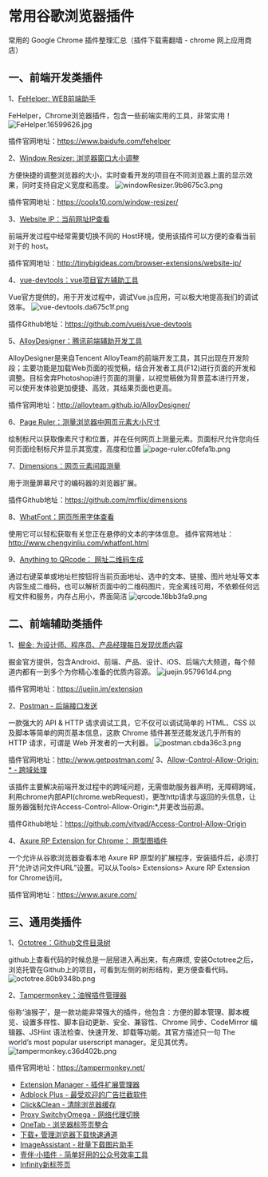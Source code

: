 # 常用谷歌浏览器插件

常用的 Google Chrome 插件整理汇总（插件下载需翻墙 - chrome 网上应用商店） 

## 一、前端开发类插件

1、[FeHelper: WEB前端助手](https://chrome.google.com/webstore/detail/web前端助手fehelper/pkgccpejnmalmdinmhkkfafefagiiiad)

FeHelper，Chrome浏览器插件，包含一些前端实用的工具，非常实用！
![FeHelper.16599626.jpg](https://i.loli.net/2019/08/22/MIlsKDh6JwdpyEo.jpg)

插件官网地址：https://www.baidufe.com/fehelper

2、[Window Resizer: 浏览器窗口大小调整](https://chrome.google.com/webstore/detail/kkelicaakdanhinjdeammmilcgefonfh)

方便快捷的调整浏览器的大小，实时查看开发的项目在不同浏览器上面的显示效果，同时支持自定义宽度和高度。
![windowResizer.9b8675c3.png](https://i.loli.net/2019/08/22/dFuzEIoLC6cJNTe.png)

插件官网地址：https://coolx10.com/window-resizer/

3、[Website IP：当前网址IP查看](https://chrome.google.com/webstore/detail/website-ip/ghbmhlgniedlklkpimlibbaoomlpacmk)

前端开发过程中经常需要切换不同的 Host环境，使用该插件可以方便的查看当前对于的 host。

插件官网地址：http://tinybigideas.com/browser-extensions/website-ip/

4、[vue-devtools：vue项目官方辅助工具](https://chrome.google.com/webstore/detail/nhdogjmejiglipccpnnnanhbledajbpd)

Vue官方提供的，用于开发过程中，调试Vue.js应用，可以极大地提高我们的调试效率。
![vue-devtools.da675c1f.png](https://i.loli.net/2019/08/22/CS9rYshu73eiW1b.png)

插件Github地址：https://github.com/vuejs/vue-devtools

5、[AlloyDesigner：腾讯前端辅助开发工具](https://chrome.google.com/webstore/detail/alloydesigner/ojooeaohlmgpcjajikhmibcnbebfenid)

AlloyDesigner是来自Tencent AlloyTeam的前端开发工具，其只出现在开发阶段；主要功能是加载Web页面的视觉稿，结合开发者工具(F12)进行页面的开发和调整。目标舍弃Photoshop进行页面的测量，以视觉稿做为背景蓝本进行开发，可以使开发体验更加便捷、高效，其结果页面也更高。

插件官网地址：http://alloyteam.github.io/AlloyDesigner/

6、[Page Ruler：测量浏览器中网页元素大小尺寸](https://chrome.google.com/webstore/detail/page-ruler/emliamioobfffbgcfdchabfibonehkme)

绘制标尺以获取像素尺寸和位置，并在任何网页上测量元素。页面标尺允许您向任何页面绘制标尺并显示其宽度，高度和位置 
![page-ruler.c0fefa1b.png](https://i.loli.net/2019/08/22/ThWJYUj95BG8Vci.png)

7、[Dimensions：网页元素间距测量](https://chrome.google.com/webstore/detail/baocaagndhipibgklemoalmkljaimfdj)

用于测量屏幕尺寸的编码器的浏览器扩展。

插件Github地址：https://github.com/mrflix/dimensions

8、[WhatFont：网页所用字体查看](https://chrome.google.com/webstore/detail/whatfont/jabopobgcpjmedljpbcaablpmlmfcogm)

使用它可以轻松获取有关您正在悬停的文本的字体信息。
插件官网地址：http://www.chengyinliu.com/whatfont.html

9、[Anything to QRcode： 网址二维码生成](https://chrome.google.com/webstore/detail/anything-to-qrcode/calkaljlpglgogjfcidhlmmlgjnpmnmf)

通过右键菜单或地址栏按钮将当前页面地址、选中的文本、链接、图片地址等文本内容生成二维码，也可以解析页面中的二维码图片，完全离线可用，不依赖任何远程文件和服务，内存占用小，界面简洁
![qrcode.18bb3fa9.png](https://i.loli.net/2019/08/22/QetshSizANRdZrk.png)

## 二、前端辅助类插件

1、[掘金: 为设计师、程序员、产品经理每日发现优质内容](https://chrome.google.com/webstore/detail/lecdifefmmfjnjjinhaennhdlmcaeeeb)

掘金官方提供，包含Android、前端、产品、设计、iOS、后端六大频道，每个频道内都有一到多个为你精心准备的优质内容源。
![juejin.957961d4.png](https://i.loli.net/2019/08/22/B98yKiQzMnHuYs2.png)

插件官网地址：https://juejin.im/extension

2、[Postman - 后端接口发送](https://chrome.google.com/webstore/detail/postman/fhbjgbiflinjbdggehcddcbncdddomop)

一款强大的 API & HTTP 请求调试工具，它不仅可以调试简单的 HTML、CSS 以及脚本等简单的网页基本信息，这款 Chrome 插件甚至还能发送几乎所有的 HTTP 请求，可谓是 Web 开发者的一大利器。
![postman.cbda36c3.png](https://i.loli.net/2019/08/22/1OgERsBTehnLxmK.png)

插件官网地址：http://www.getpostman.com/ 3、[Allow-Control-Allow-Origin: * - 跨域处理](https://chrome.google.com/webstore/detail/allow-control-allow-origi/nlfbmbojpeacfghkpbjhddihlkkiljbi)

该插件主要解决前端开发过程中的跨域问题，无需借助服务器声明，无障碍跨域，利用chrome内部API(chrome.webRequest)，更改http请求与返回的头信息，让服务器强制允许Access-Control-Allow-Origin:*,并更改当前源。

插件Github地址：https://github.com/vitvad/Access-Control-Allow-Origin

4、[Axure RP Extension for Chrome： 原型图插件](https://chrome.google.com/webstore/detail/axure-rp-extension-for-ch/dogkpdfcklifaemcdfbildhcofnopogp)

一个允许从谷歌浏览器查看本地 Axure RP 原型的扩展程序，安装插件后，必须打开“允许访问文件URL”设置。可以从Tools> Extensions> Axure RP Extension for Chrome访问。

插件官网地址：https://www.axure.com/

## 三、通用类插件

1、[Octotree：Github文件目录树](https://chrome.google.com/webstore/detail/octotree/bkhaagjahfmjljalopjnoealnfndnagc)

github上查看代码的时候总是一层层进入再出来，有点麻烦, 安装Octotree之后，浏览托管在Github上的项目，可看到左侧的树形结构，更方便查看代码。
![octotree.80b9348b.png](https://i.loli.net/2019/08/22/NQjlM1rYi4gOfEF.png)

2、[Tampermonkey：油猴插件管理器](https://chrome.google.com/webstore/detail/tampermonkey/dhdgffkkebhmkfjojejmpbldmpobfkfo)

俗称‘油猴子’，是一款功能非常强大的插件，他包含：方便的脚本管理、脚本概览、设置多样性、脚本自动更新、安全、兼容性、Chrome 同步、CodeMirror 编辑器、JSHint 语法检查、快速开发、卸载等功能。其官方描述只一句 The world’s most popular userscript manager。足见其优秀。
![tampermonkey.c36d402b.png](https://i.loli.net/2019/08/22/M6CztH4WENcRFjA.png)

插件官网地址：https://tampermonkey.net/

- [Extension Manager - 插件扩展管理器](https://chrome.google.com/webstore/detail/extension-manager/gjldcdngmdknpinoemndlidpcabkggco)
- [Adblock Plus - 最受欢迎的广告拦截软件](https://chrome.google.com/webstore/detail/adblock-plus/cfhdojbkjhnklbpkdaibdccddilifddb)
- [Click&Clean - 清除浏览器缓存](https://chrome.google.com/webstore/detail/clickclean/ghgabhipcejejjmhhchfonmamedcbeod)
- [Proxy SwitchyOmega - 网络代理切换](https://chrome.google.com/webstore/detail/proxy-switchyomega/padekgcemlokbadohgkifijomclgjgif)
- [OneTab - 浏览器标签页整合](https://chrome.google.com/webstore/detail/onetab/chphlpgkkbolifaimnlloiipkdnihall)
- [下载+ 管理浏览器下载快速通道](https://chrome.google.com/webstore/detail/gokgophibdidjjpildcdbfpmcahilaaf)
- [ImageAssistant - 批量下载图片助手](https://chrome.google.com/webstore/detail/imageassistant-batch-imag/dbjbempljhcmhlfpfacalomonjpalpko)
- [壹伴·小插件 - 简单好用的公众号效率工具](https://yiban.io/download)
- [Infinity新标签页](https://chrome.google.com/webstore/detail/infinity-new-tabproductiv/dbfmnekepjoapopniengjbcpnbljalfg?hl=zh-CN&gl=US)
